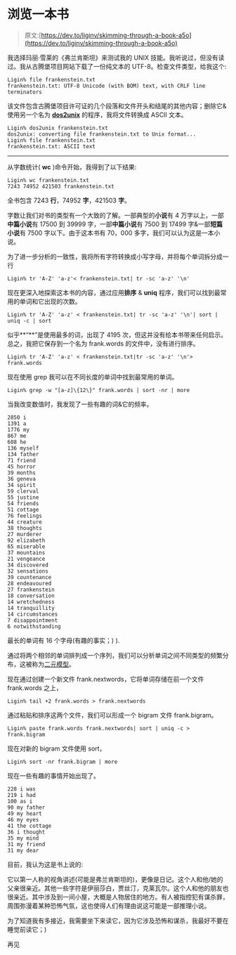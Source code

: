 # 浏览一本书

> 原文:[https://dev.to/liginv/skimming-through-a-book-a5o](https://dev.to/liginv/skimming-through-a-book-a5o)

我选择玛丽·雪莱的《弗兰肯斯坦》来测试我的 UNIX 技能。我听说过，但没有读过。我从古腾堡项目网站下载了一份纯文本的 UTF-8。检查文件类型，给我这个:

```
Ligin% file frankenstein.txt
frankenstein.txt: UTF-8 Unicode (with BOM) text, with CRLF line terminators

```

该文件包含古腾堡项目许可证的几个段落和文件开头和结尾的其他内容；删除它&使用另一个名为 [**dos2unix**](https://www.lifewire.com/dos2unix-linux-command-4091910) 的程序，我将文件转换成 ASCII 文本。

```
Ligin% dos2unix frankenstein.txt
dos2unix: converting file frankenstein.txt to Unix format...
Ligin% file frankenstein.txt
frankenstein.txt: ASCII text

```

* * *

从字数统计( **wc** )命令开始，我得到了以下结果:

```
Ligin% wc frankenstein.txt
7243 74952 421503 frankenstein.txt

```

全书包含 7243 **行**，74952 **字**，421503 **字**。

字数让我们对书的类型有一个大致的了解。一部典型的**小说**有 4 万字以上，一部**中篇小说**有 17500 到 39999 字，一部**中篇小说**有 7500 到 17499 字&一部**短篇小说**有 7500 字以下。由于这本书有 70，000 多字，我们可以认为这是一本小说。

为了进一步分析的一致性，我将所有字符转换成小写字母，并将每个单词拆分成一行

```
Ligin% tr 'A-Z' 'a-z'< frankenstein.txt| tr -sc 'a-z' '\n'
```

现在更深入地探索这本书的内容，通过应用**排序** & **uniq** 程序，我们可以找到最常用的单词和它出现的次数。

```
Ligin% tr 'A-Z' 'a-z' < frankenstein.txt| tr -sc 'a-z' '\n'| sort | uniq -c | sort

```

似乎**“**”是使用最多的词，出现了 4195 次，但这并没有给本书带来任何启示。总之，我把它保存到一个名为 frank.words 的文件中，没有进行排序。

```
Ligin% tr 'A-Z' 'a-z' < frankenstein.txt|tr -sc 'a-z' '\n'> frank.words

```

现在使用 grep 我可以在不同长度的单词中找到最常用的单词。

```
Ligin% grep -w "[a-z]\{12\}" frank.words | sort -nr | more

```

当我改变数值时，我发现了一些有趣的词&它的频率。

```
2850 i
1391 a
1776 my
867 me
608 he
136 myself
134 father
71 friend
45 horror
39 months
36 geneva
34 spirit
59 clerval
55 justine
54 friends
51 cottage
76 feelings
44 creature
38 thoughts
27 murderer
92 elizabeth
65 miserable
37 mountains
21 vengeance
34 discovered
32 sensations
39 countenance
28 endeavoured
27 frankenstein
18 conversation
14 wretchedness
14 tranquillity
14 circumstances
7 disappointment
6 notwithstanding

```

最长的单词有 16 个字母(有趣的事实；) ).

通过将两个相邻的单词排列成一个序列，我们可以分析单词之间不同类型的频繁分布，这被称为[二元模型](https://en.wikipedia.org/wiki/Bigram)。

现在通过创建一个新文件 frank.nextwords，它将单词存储在前一个文件 frank.words 之上，

```
Ligin% tail +2 frank.words > frank.nextwords

```

通过粘贴和排序这两个文件，我们可以形成一个 bigram 文件 frank.bigram。

```
Ligin% paste frank.words frank.nextwords| sort | uniq -c > frank.bigram

```

现在对新的 bigram 文件使用 sort，

```
Ligin% sort -nr frank.bigram | more

```

现在一些有趣的事情开始出现了。

```
228 i was
219 i had
100 as i
90 my father
49 my heart
46 my eyes
41 the cottage
36 i thought
35 my mind
31 my friend
31 my dear

```

目前，我认为这是书上说的:

它以第一人称的视角讲述(可能是弗兰肯斯坦的)，更像是日记。这个人和他/她的父亲很亲近。其他一些字符是伊丽莎白，贾丝汀，克莱瓦尔。这个人和他的朋友也很亲近。其中涉及到一间小屋，大概是人物居住的地方。有人被指控犯有谋杀罪，周围弥漫着某种恐怖气氛，这也使得人们有理由说这可能是一部推理小说。

为了知道我有多接近，我需要坐下来读它，因为它涉及恐怖和谋杀，我最好不要在睡觉前读它；)

再见
